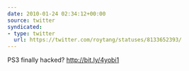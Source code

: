 ```yaml
---
date: 2010-01-24 02:34:12+00:00
source: twitter
syndicated:
- type: twitter
  url: https://twitter.com/roytang/statuses/8133652393/
---
```


PS3 finally hacked? http://bit.ly/4yobi1